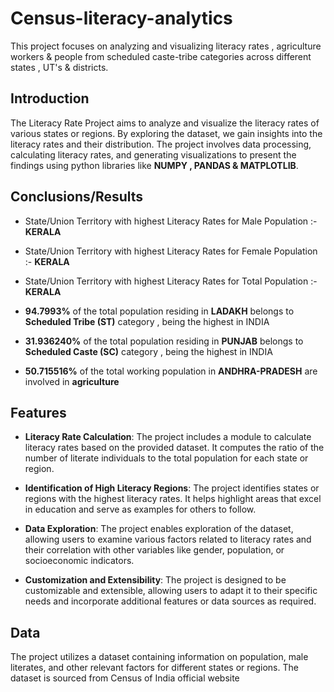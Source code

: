 # Census-literacy-analytics
This project focuses on analyzing and visualizing literacy rates , agriculture workers & people from scheduled caste-tribe categories across different states , UT's & districts.

## Introduction
The Literacy Rate Project aims to analyze and visualize the literacy rates of various states or regions. By exploring the dataset, we gain insights into the literacy rates and their distribution. The project involves data processing, calculating literacy rates, and generating visualizations to present the findings using python libraries like **NUMPY , PANDAS & MATPLOTLIB**.

## Conclusions/Results
- State/Union Territory with highest Literacy Rates for Male Population :- **KERALA**

- State/Union Territory with highest Literacy Rates for Female Population :- **KERALA**

- State/Union Territory with highest Literacy Rates for Total Population :- **KERALA**

- **94.7993%** of the total population residing in **LADAKH** belongs to **Scheduled Tribe (ST)** category , being the highest in INDIA

- **31.936240%** of the total population residing in **PUNJAB** belongs to **Scheduled Caste (SC)** category , being the highest in INDIA

- **50.715516%** of the total working population in **ANDHRA-PRADESH** are involved in **agriculture**

## Features
- **Literacy Rate Calculation**: The project includes a module to calculate literacy rates based on the provided dataset. It computes the ratio of the number of literate individuals to the total population for each state or region.

- **Identification of High Literacy Regions**: The project identifies states or regions with the highest literacy rates. It helps highlight areas that excel in education and serve as examples for others to follow.

- **Data Exploration**: The project enables exploration of the dataset, allowing users to examine various factors related to literacy rates and their correlation with other variables like gender, population, or socioeconomic indicators.

- **Customization and Extensibility**: The project is designed to be customizable and extensible, allowing users to adapt it to their specific needs and incorporate additional features or data sources as required.

  
## Data
The project utilizes a dataset containing information on population, male literates, and other relevant factors for different states or regions. The dataset is sourced from Census of India official website


